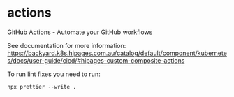 # actions

GitHub Actions - Automate your GitHub workflows

See documentation for more information: https://backyard.k8s.hipages.com.au/catalog/default/component/kubernetes/docs/user-guide/cicd/#hipages-custom-composite-actions

To run lint fixes you need to run:
```
npx prettier --write .
```